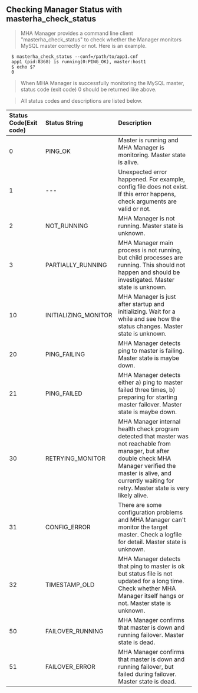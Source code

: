 ## Checking Manager Status with masterha\_check\_status ##

> MHA Manager provides a command line client "masterha\_check\_status" to check whether the Manager monitors MySQL master correctly or not. Here is an example.

```
  $ masterha_check_status --conf=/path/to/app1.cnf
  app1 (pid:8368) is running(0:PING_OK), master:host1
  $ echo $?
  0
```

> When MHA Manager is successfully monitoring the MySQL master, status code (exit code) 0 should be returned like above.

> All status codes and descriptions are listed below.


|**Status Code(Exit code)**|**Status String**|**Description**|
|:-------------------------|:----------------|:--------------|
|0 |PING\_OK|Master is running and MHA Manager is monitoring. Master state is alive.|
|1 |---|Unexpected error happened. For example, config file does not exist. If this error happens, check arguments are valid or not.|
|2 |NOT\_RUNNING|MHA Manager is not running. Master state is unknown.|
|3 |PARTIALLY\_RUNNING|MHA Manager main process is not running, but child processes are running. This should not happen and should be investigated. Master state is unknown.|
|10|INITIALIZING\_MONITOR|MHA Manager is just after startup and initializing. Wait for a while and see how the status changes. Master state is unknown.|
|20|PING\_FAILING|MHA Manager detects ping to master is failing. Master state is maybe down.|
|21|PING\_FAILED|MHA Manager detects either a) ping to master failed three times, b) preparing for starting master failover. Master state is maybe down.|
|30|RETRYING\_MONITOR|MHA Manager internal health check program detected that master was not reachable from manager, but after double check MHA Manager verified the master is alive, and currently waiting for retry. Master state is very likely alive.|
|31|CONFIG\_ERROR|There are some configuration problems and MHA Manager can't monitor the target master. Check a logfile for detail. Master state is unknown.|
|32|TIMESTAMP\_OLD|MHA Manager detects that ping to master is ok but status file is not updated for a long time. Check whether MHA Manager itself hangs or not. Master state is unknown.|
|50|FAILOVER\_RUNNING|MHA Manager confirms that master is down and running failover. Master state is dead.|
|51|FAILOVER\_ERROR|MHA Manager confirms that master is down and running failover, but failed during failover. Master state is dead.|